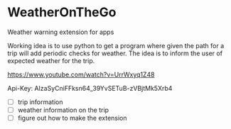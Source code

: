 # WeatherOnTheGo
Weather warning extension for apps


Working idea is to use python to get a program where given the path for a trip will add periodic checks for weather. The idea is to inform the user of expected weather for the trip.


https://www.youtube.com/watch?v=UrrWxyq1Z48


Api-Key: AIzaSyCniFFksn64_39YvSETuB-zVBjtMk5Xrb4


- [ ] trip information
- [ ] weather information on the trip
- [ ] figure out how to make the extension
